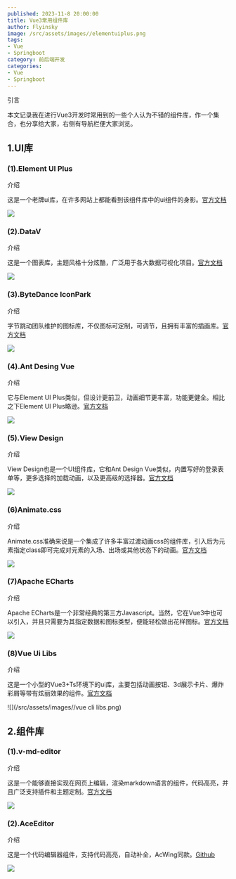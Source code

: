 ```yaml
---
published: 2023-11-8 20:00:00
title: Vue3常用组件库
author: Flyinsky
image: /src/assets/images//elementuiplus.png
tags: 
- Vue
- Springboot
category: 前后端开发
categories: 
- Vue
- Springboot
---
```


引言

本文记录我在进行Vue3开发时常用到的一些个人认为不错的组件库，作一个集合，也分享给大家，右侧有导航栏便大家浏览。

## 1.UI库

### (1).Element UI Plus

介绍

这是一个老牌ui库，在许多网站上都能看到该组件库中的ui组件的身影。[官方文档](https://element-plus.org/zh-CN/)

![](/src/assets/images/elementuiplus.png)

### (2).DataV

介绍

这是一个图表库，主题风格十分炫酷，广泛用于各大数据可视化项目。[官方文档](https://datav-vue3.netlify.app/)

![](/src/assets/images//datav.png)

### (3).ByteDance IconPark

介绍

字节跳动团队维护的图标库，不仅图标可定制，可调节，且拥有丰富的插画库。[官方文档](https://iconpark.oceanengine.com/home)

![](/src/assets/images//iconpark.png)

### (4).Ant Desing Vue

介绍

它与Element UI Plus类似，但设计更前卫，动画细节更丰富，功能更健全。相比之下Element UI Plus略逊。[官方文档](https://antdv.com/components/overview-cn)

![](/src/assets/images//antv.png)

### (5).View Design

介绍

View Design也是一个UI组件库，它和Ant Design Vue类似，内置写好的登录表单等，更多选择的加载动画，以及更高级的选择器。[官方文档](https://www.iviewui.com/)

![](/src/assets/images/ViewDesign.png)

### (6)Animate.css

介绍

Animate.css准确来说是一个集成了许多丰富过渡动画css的组件库，引入后为元素指定class即可完成对元素的入场、出场或其他状态下的动画。[官方文档](https://animate.style/)

![](/src/assets/images//animatecss.png)

### (7)Apache ECharts

介绍

Apache ECharts是一个非常经典的第三方Javascript。当然，它在Vue3中也可以引入，并且只需要为其指定数据和图标类型，便能轻松做出花样图标。[官方文档](https://echarts.apache.org/zh/index.html)

![](/src/assets/images//apacheecharts.png)

### (8)Vue Ui Libs

介绍

这是一个小型的Vue3+Ts环境下的ui库，主要包括动画按钮、3d展示卡片、爆炸彩屑等带有炫丽效果的组件。[官方文档](https://vueui.jiafengfmc.cn/)

![](/src/assets/images//vue cli libs.png)

## 2.组件库

### (1).v-md-editor

介绍

这是一个能够直接实现在网页上编辑，渲染markdown语言的组件，代码高亮，并且广泛支持插件和主题定制。[官方文档](https://code-farmer-i.github.io/vue-markdown-editor/zh/)

![](/src/assets/images/vmdeditor.png)

### (2).AceEditor

介绍

这是一个代码编辑器组件，支持代码高亮，自动补全，AcWing同款。[Github](https://github.com/CarterLi/vue3-ace-editor)

![](/src/assets/images/aceeditor.png)
